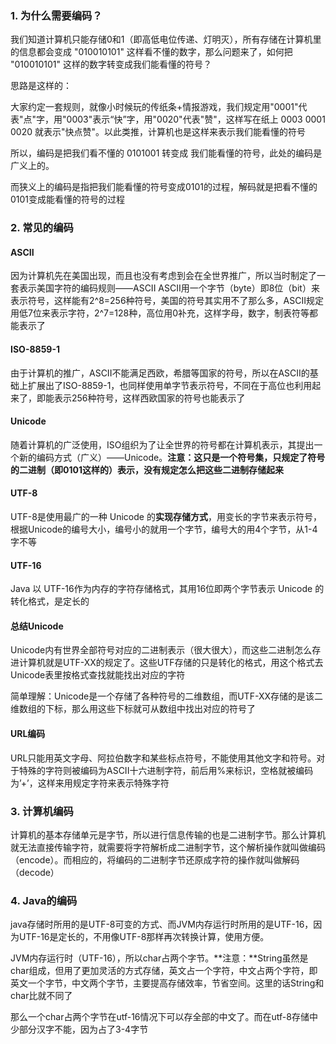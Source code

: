 ### 1. 为什么需要编码？

我们知道计算机只能存储0和1（即高低电位传递、灯明灭），所有存储在计算机里的信息都会变成 "010010101" 这样看不懂的数字，那么问题来了，如何把 "010010101" 这样的数字转变成我们能看懂的符号？



思路是这样的：

大家约定一套规则，就像小时候玩的传纸条+情报游戏，我们规定用"0001"代表"点"字，用"0003"表示“快”字，用"0020"代表"赞"，这样写在纸上 0003 0001 0020 就表示"快点赞"。以此类推，计算机也是这样来表示我们能看懂的符号



所以，编码是把我们看不懂的 0101001 转变成 我们能看懂的符号，此处的编码是广义上的。

而狭义上的编码是指把我们能看懂的符号变成0101的过程，解码就是把看不懂的0101变成能看懂的符号的过程









### 2. 常见的编码

#### ASCII

因为计算机先在美国出现，而且也没有考虑到会在全世界推广，所以当时制定了一套表示美国字符的编码规则——ASCII
ASCII用一个字节（byte）即8位（bit）来表示符号，这样能有2^8=256种符号，美国的符号其实用不了那么多，ASCII规定用低7位来表示字符，2^7=128种，高位用0补充，这样字母，数字，制表符等都能表示了



#### ISO-8859-1

由于计算机的推广，ASCII不能满足西欧，希腊等国家的符号，所以在ASCII的基础上扩展出了ISO-8859-1，也同样使用单字节表示符号，不同在于高位也利用起来了，即能表示256种符号，这样西欧国家的符号也能表示了



#### Unicode

随着计算机的广泛使用，ISO组织为了让全世界的符号都在计算机表示，其提出一个新的编码方式（广义）——Unicode。**注意：这只是一个符号集，只规定了符号的二进制（即0101这样的）表示，没有规定怎么把这些二进制存储起来**



#### UTF-8

UTF-8是使用最广的一种 Unicode 的**实现存储方式**，用变长的字节来表示符号，根据Unicode的编号大小，编号小的就用一个字节，编号大的用4个字节，从1-4字不等



#### UTF-16

Java 以 UTF-16作为内存的字符存储格式，其用16位即两个字节表示 Unicode 的转化格式，是定长的



#### 总结Unicode

Unicode内有世界全部符号对应的二进制表示（很大很大），而这些二进制怎么存进计算机就是UTF-XX的规定了。这些UTF存储的只是转化的格式，用这个格式去Unicode表里按格式查找就能找出对应的字符

简单理解：Unicode是一个存储了各种符号的二维数组，而UTF-XX存储的是该二维数组的下标，那么用这些下标就可从数组中找出对应的符号了





#### URL编码

URL只能用英文字母、阿拉伯数字和某些标点符号，不能使用其他文字和符号。对于特殊的字符则被编码为ASCII十六进制字符，前后用%来标识，空格就被编码为’+’，这样来用规定字符来表示特殊字符















### 3. 计算机编码

计算机的基本存储单元是字节，所以进行信息传输的也是二进制字节。那么计算机就无法直接传输字符，就需要将字符解析成二进制字节，这个解析操作就叫做编码（encode）。而相应的，将编码的二进制字节还原成字符的操作就叫做解码（decode）









### 4. Java的编码

java存储时所用的是UTF-8可变的方式、而JVM内存运行时所用的是UTF-16，因为UTF-16是定长的，不用像UTF-8那样再次转换计算，使用方便。



JVM内存运行时（UTF-16），所以char占两个字节。**注意：**String虽然是char组成，但用了更加灵活的方式存储，英文占一个字符，中文占两个字符，即英文一个字节，中文两个字节，主要提高存储效率，节省空间。这里的话String和char比就不同了



那么一个char占两个字节在utf-16情况下可以存全部的中文了。而在utf-8存储中少部分汉字不能，因为占了3-4字节



